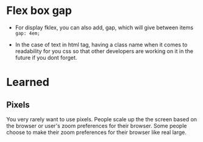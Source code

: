 # Flex box gap

- For display fklex, you can also add, gap, which will give between items
  `gap: 4em;`

- In the case of text in html tag, having a class name when it comes to readability for you css so that other developers are working on it in the future if you dont forget.

# Learned

## Pixels

You very rarely want to use pixels. People scale up the the screen based on the browser or user's zoom preferences for their browser. Some people choose to make their zoom preferences for their browser like real large.
